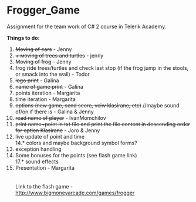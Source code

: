 ﻿# Frogger_Game
Assignment for the team work of C# 2 course in Telerik Academy.

<b>Things to do:</b><br>
1. <s>Moving of cars</s> - Jenny<br>
2. <s>+ мoving of trees and turtles</s> - jenny<br>
2. <s>Moving of frog</s> - Jenny <br>
4. frog ride trees/turtles and check last stop (if the frog jump in the stools, or smack into the wall) - Todor <br>
6. <s>logo print</s> - Galina<br>
7. <s>name of game print</s> - Galina<br>
8. points iteration - Margarita<br>
9. time iteration - Margarita<br>
10. <s>options (new game, send score, veiw klasirane, etc)</s> //maybe sound of/on if there is - Galina & Jenny<br>
11. <s>read name of player</s> - IvanMomchilov<br>
12. <s>print name+point in txt file and print the file content in descending order for option Klasirane</s> - Joro & Jenny<br>
13. live update of point and time<br>
14.* colors and maybe background symbol forms?<br>
15. exception handling <br>
16. Some bonuses for the points (see flash game link)<br>
17.* sound effects<br>
18. Presentation - Margarita <br>
<br><br>
Link to the flash game - http://www.bigmoneyarcade.com/games/frogger <br>
